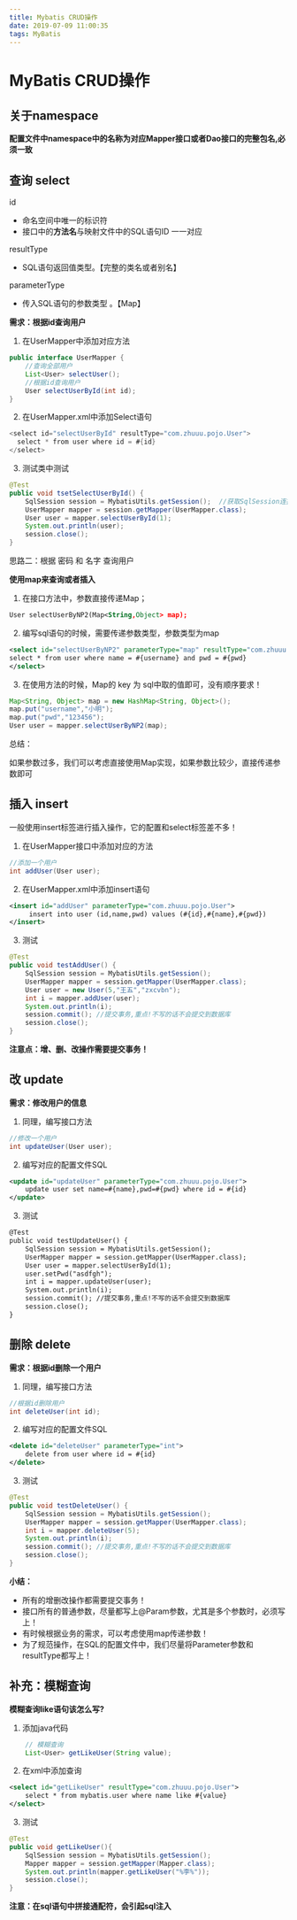```yaml
---
title: Mybatis CRUD操作
date: 2019-07-09 11:00:35
tags: MyBatis
---
```


# MyBatis CRUD操作

## 关于namespace

**配置文件中namespace中的名称为对应Mapper接口或者Dao接口的完整包名,必须一致**



## 查询 select

id

- 命名空间中唯一的标识符
- 接口中的**方法名**与映射文件中的SQL语句ID 一一对应



resultType

- SQL语句返回值类型。【完整的类名或者别名】



parameterType

- 传入SQL语句的参数类型 。【Map】



<!--more-->



**需求：根据id查询用户**

1. 在UserMapper中添加对应方法

```java
public interface UserMapper {
    //查询全部用户
    List<User> selectUser();
    //根据id查询用户
    User selectUserById(int id);
}
```

2. 在UserMapper.xml中添加Select语句

```java
<select id="selectUserById" resultType="com.zhuuu.pojo.User">
  select * from user where id = #{id}
</select>
```

3. 测试类中测试

```java
@Test
public void tsetSelectUserById() {
    SqlSession session = MybatisUtils.getSession();  //获取SqlSession连接
    UserMapper mapper = session.getMapper(UserMapper.class);
    User user = mapper.selectUserById(1);
    System.out.println(user);
    session.close();
}
```

思路二：根据 密码 和 名字 查询用户

**使用map来查询或者插入**

1. 在接口方法中，参数直接传递Map；

```xml
User selectUserByNP2(Map<String,Object> map);
```

2. 编写sql语句的时候，需要传递参数类型，参数类型为map

```xml
<select id="selectUserByNP2" parameterType="map" resultType="com.zhuuu.pojo.User">
select * from user where name = #{username} and pwd = #{pwd}
</select>
```

3. 在使用方法的时候，Map的 key 为 sql中取的值即可，没有顺序要求！

```java
Map<String, Object> map = new HashMap<String, Object>();
map.put("username","小明");
map.put("pwd","123456");
User user = mapper.selectUserByNP2(map);
```

总结：

 如果参数过多，我们可以考虑直接使用Map实现，如果参数比较少，直接传递参数即可



## 插入 insert

一般使用insert标签进行插入操作，它的配置和select标签差不多！

1. 在UserMapper接口中添加对应的方法

```java
//添加一个用户
int addUser(User user);
```

2. 在UserMapper.xml中添加insert语句

```xml
<insert id="addUser" parameterType="com.zhuuu.pojo.User">
     insert into user (id,name,pwd) values (#{id},#{name},#{pwd})
</insert>
```

3. 测试

```java
@Test
public void testAddUser() {
    SqlSession session = MybatisUtils.getSession();
    UserMapper mapper = session.getMapper(UserMapper.class);
    User user = new User(5,"王五","zxcvbn");
    int i = mapper.addUser(user);
    System.out.println(i);
    session.commit(); //提交事务,重点!不写的话不会提交到数据库
    session.close();
}
```

**注意点：增、删、改操作需要提交事务！**



## 改 update

**需求：修改用户的信息**

1. 同理，编写接口方法

```java
//修改一个用户
int updateUser(User user);
```

2. 编写对应的配置文件SQL

```xml
<update id="updateUser" parameterType="com.zhuuu.pojo.User">
    update user set name=#{name},pwd=#{pwd} where id = #{id}
</update>
```

3. 测试

```xml
@Test
public void testUpdateUser() {
    SqlSession session = MybatisUtils.getSession();
    UserMapper mapper = session.getMapper(UserMapper.class);
    User user = mapper.selectUserById(1);
    user.setPwd("asdfgh");
    int i = mapper.updateUser(user);
    System.out.println(i);
    session.commit(); //提交事务,重点!不写的话不会提交到数据库
    session.close();
}
```



## 删除 delete

**需求：根据id删除一个用户**

1. 同理，编写接口方法

```java
//根据id删除用户
int deleteUser(int id);
```

2. 编写对应的配置文件SQL

```xml
<delete id="deleteUser" parameterType="int">
    delete from user where id = #{id}
</delete>
```

3. 测试

```java
@Test
public void testDeleteUser() {
    SqlSession session = MybatisUtils.getSession();
    UserMapper mapper = session.getMapper(UserMapper.class);
    int i = mapper.deleteUser(5);
    System.out.println(i);
    session.commit(); //提交事务,重点!不写的话不会提交到数据库
    session.close();
}
```



**小结：**

- 所有的增删改操作都需要提交事务！
- 接口所有的普通参数，尽量都写上@Param参数，尤其是多个参数时，必须写上！
- 有时候根据业务的需求，可以考虑使用map传递参数！
- 为了规范操作，在SQL的配置文件中，我们尽量将Parameter参数和resultType都写上！





## 补充：模糊查询

**模糊查询like语句该怎么写?**

1. 添加java代码

```java
    // 模糊查询
    List<User> getLikeUser(String value);
```

2. 在xml中添加查询

```xml
<select id="getLikeUser" resultType="com.zhuuu.pojo.User">
    select * from mybatis.user where name like #{value}
</select>
```

3. 测试

```java
@Test
public void getLikeUser(){
    SqlSession session = MybatisUtils.getSession();
    Mapper mapper = session.getMapper(Mapper.class);
    System.out.println(mapper.getLikeUser("%李%"));
    session.close();
}
```



**注意：在sql语句中拼接通配符，会引起sql注入**



